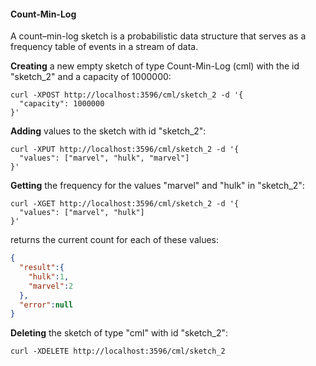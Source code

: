 #### Count-Min-Log

A count–min-log sketch is a probabilistic data structure that serves as a frequency table of events in a stream of data.

**Creating** a new empty sketch of type Count-Min-Log (cml) with the id "sketch_2" and a capacity of 1000000:
```{r, engine='bash', count_lines}
curl -XPOST http://localhost:3596/cml/sketch_2 -d '{
  "capacity": 1000000
}'
```

**Adding** values to the sketch with id "sketch_2":
```{r, engine='bash', count_lines}
curl -XPUT http://localhost:3596/cml/sketch_2 -d '{
  "values": ["marvel", "hulk", "marvel"]
}'
```

**Getting** the frequency for the values "marvel" and "hulk" in "sketch_2":
```{r, engine='bash', count_lines}
curl -XGET http://localhost:3596/cml/sketch_2 -d '{
  "values": ["marvel", "hulk"]
}'
```
returns the current count for each of these values:
```json
{  
  "result":{  
    "hulk":1,
    "marvel":2
  },
  "error":null
}
```

**Deleting** the sketch of type "cml" with id "sketch_2":
```{r, engine='bash', count_lines}
curl -XDELETE http://localhost:3596/cml/sketch_2
```
